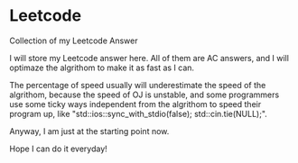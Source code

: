 # Leetcode
Collection of my Leetcode Answer

I will store my Leetcode answer here. All of them are AC answers, and I will optimaze the algrithom to make it as fast as I can.

The percentage of speed usually will underestimate the speed of the algrithom, because the speed of OJ is unstable, and some programmers use some ticky ways independent from the algrithom to speed their program up, like "std::ios::sync_with_stdio(false); std::cin.tie(NULL);".

Anyway, I am just at the starting point now.

Hope I can do it everyday!
